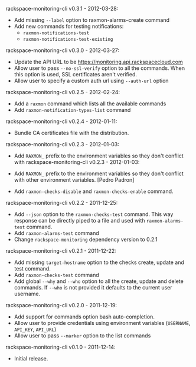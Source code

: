 rackspace-monitoring-cli v0.3.1 - 2012-03-28:

* Add missing `--label` option to raxmon-alarms-create command
* Add new commands for testing notifications:
  * `raxmon-notifications-test`
  * `raxmon-notifications-test-existing`

rackspace-monitoring-cli v0.3.0 - 2012-03-27:

* Update the API URL to be https://monitoring.api.rackspacecloud.com
* Allow user to pass `--no-ssl-verify` option to all the commands.
  When this option is used, SSL certificates aren't verified.
* Allow user to specify a custom auth url using `--auth-url` option

rackspace-monitoring-cli v0.2.5 - 2012-02-24:

* Add a `raxmon` command which lists all the available commands
* Add `raxmon-notification-types-list` command

rackspace-monitoring-cli v0.2.4 - 2012-01-11:

* Bundle CA certificates file with the distribution.

rackspace-monitoring-cli v0.2.3 - 2012-01-03:

* Add `RAXMON_` prefix to the environment variables so they don't conflict with
 rackspace-monitoring-cli v0.2.3 - 2012-01-03:

* Add `RAXMON_` prefix to the environment variables so they don't conflict with
  other environment variables.
  [Pedro Padron]

* Add `raxmon-checks-disable` and `raxmon-checks-enable` command.

rackspace-monitoring-cli v0.2.2 - 2011-12-25:

* Add `--json` option to the `raxmon-checks-test` command. This way response
  can be directly piped to a file and used with `raxmon-alarms-test` command.
* Add `raxmon-alarms-test` command
* Change `rackspace-monitoring` dependency version to 0.2.1

rackspace-monitoring-cli v0.2.1 - 2011-12-22:

* Add missing `target-hostname` option to the checks create, update and test
  command.
* Add `raxmon-checks-test` command
* Add global `--why` and `--who` option to all the create, update and delete
  commands. If `--who` is not provided it defaults to the current user username.

rackspace-monitoring-cli v0.2.0 - 2011-12-19:

 * Add support for commands option bash auto-completion.
 * Allow user to provide credentials using environment variables
   (`USERNAME`, `API_KEY`, `API_URL`)
 * Allow user to pass `--marker` option to the list commands

rackspace-monitoring-cli v0.1.0 - 2011-12-14:

 * Initial release.

